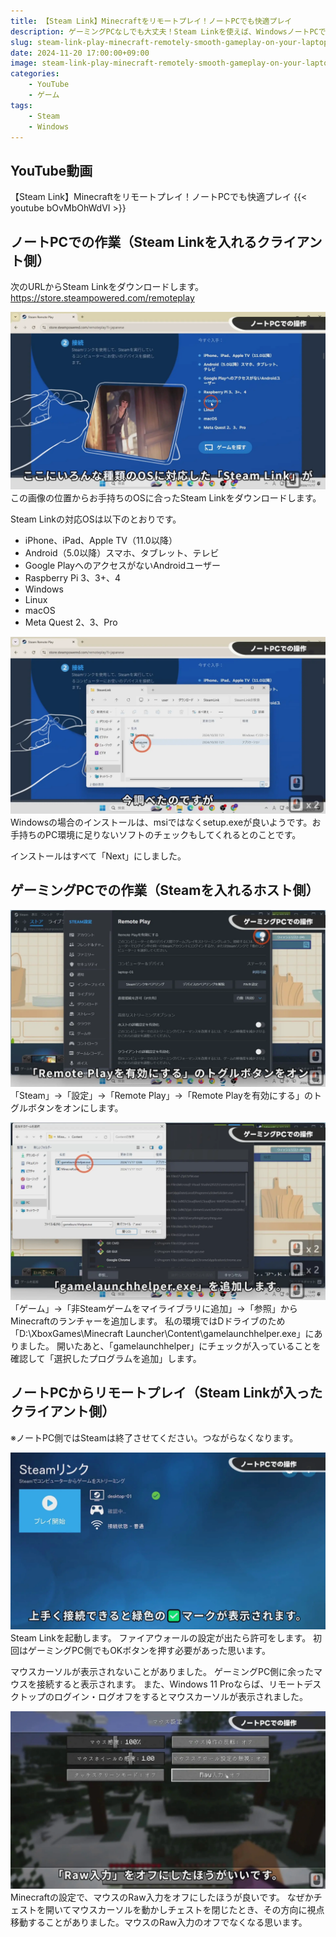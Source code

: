 ```yaml
---
title: 【Steam Link】Minecraftをリモートプレイ！ノートPCでも快適プレイ
description: ゲーミングPCなしでも大丈夫！Steam Linkを使えば、WindowsノートPCで快適にMinecraftが遊べます。リビングのソファでリラックスしながら、サクサク動くMinecraftを体験しよう！この動画では、Steam Linkの簡単設定方法を分かりやすく解説。低スペックPCでも楽しめるので、ぜひお試しください。
slug: steam-link-play-minecraft-remotely-smooth-gameplay-on-your-laptop
date: 2024-11-20 17:00:00+09:00
image: steam-link-play-minecraft-remotely-smooth-gameplay-on-your-laptop.webp
categories:
    - YouTube
    - ゲーム
tags:
    - Steam
    - Windows
---
```


## YouTube動画

【Steam Link】Minecraftをリモートプレイ！ノートPCでも快適プレイ
{{< youtube bOvMbOhWdVI >}}

## ノートPCでの作業（Steam Linkを入れるクライアント側）

次のURLからSteam Linkをダウンロードします。
https://store.steampowered.com/remoteplay

![Steam LinkのURLの場所](vlcsnap-2024-11-20-11h19m59s894.webp)
この画像の位置からお手持ちのOSに合ったSteam Linkをダウンロードします。

Steam Linkの対応OSは以下のとおりです。
- iPhone、iPad、Apple TV（11.0以降）
- Android（5.0以降）スマホ、タブレット、テレビ
- Google PlayへのアクセスがないAndroidユーザー
- Raspberry Pi 3、3+、4
- Windows
- Linux
- macOS
- Meta Quest 2、3、Pro

![Steam Linkのインストールはsetup.exe](vlcsnap-2024-11-20-11h20m21s160.webp)
Windowsの場合のインストールは、msiではなくsetup.exeが良いようです。お手持ちのPC環境に足りないソフトのチェックもしてくれるとのことです。

インストールはすべて「Next」にしました。

## ゲーミングPCでの作業（Steamを入れるホスト側）

![Steam LinkのRemote Playを有効にする](vlcsnap-2024-11-20-11h21m01s028.webp)
「Steam」→「設定」→「Remote Play」→「Remote Playを有効にする」のトグルボタンをオンにします。

![Minecraftを非Steamゲームをマイライブラリに追加](vlcsnap-2024-11-20-11h21m12s511.webp)
「ゲーム」→「非Steamゲームをマイライブラリに追加」→「参照」からMinecraftのランチャーを追加します。
私の環境ではDドライブのため「D:\XboxGames\Minecraft Launcher\Content\gamelaunchhelper.exe」にありました。
開いたあと、「gamelaunchhelper」にチェックが入っていることを確認して「選択したプログラムを追加」します。

## ノートPCからリモートプレイ（Steam Linkが入ったクライアント側）

※ノートPC側ではSteamは終了させてください。つながらなくなります。

![Steam Linkの起動](vlcsnap-2024-11-20-11h21m32s090.webp)
Steam Linkを起動します。
ファイアウォールの設定が出たら許可をします。
初回はゲーミングPC側でもOKボタンを押す必要があった思います。

マウスカーソルが表示されないことがありました。
ゲーミングPC側に余ったマウスを接続すると表示されます。
また、Windows 11 Proならば、リモートデスクトップのログイン・ログオフをするとマウスカーソルが表示されました。

![MinecraftのマウスのRaw入力をオフ](vlcsnap-2024-11-20-12h03m53s138.webp)
Minecraftの設定で、マウスのRaw入力をオフにしたほうが良いです。
なぜかチェストを開いてマウスカーソルを動かしチェストを閉じたとき、その方向に視点移動することがありました。マウスのRaw入力のオフでなくなる思います。
